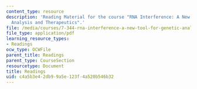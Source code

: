 ```yaml
---
content_type: resource
description: 'Reading Material for the course "RNA Interference: A New Tool for Genetic
  Analysis and Therapeutics".'
file: /media/courses/7-344-rna-interference-a-new-tool-for-genetic-analysis-and-therapeutics-fall-2004/c4a5b3e42db99a5e123f4a520b546b32_readings_7344.pdf
file_type: application/pdf
learning_resource_types:
- Readings
ocw_type: OCWFile
parent_title: Readings
parent_type: CourseSection
resourcetype: Document
title: Readings
uid: c4a5b3e4-2db9-9a5e-123f-4a520b546b32
---
```

